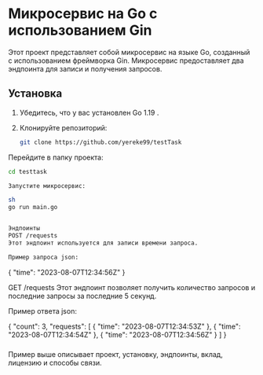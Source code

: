 # Микросервис на Go с использованием Gin

Этот проект представляет собой микросервис на языке Go, созданный с использованием фреймворка Gin. Микросервис предоставляет два эндпоинта для записи и получения запросов.

## Установка

1. Убедитесь, что у вас установлен Go 1.19 .
2. Клонируйте репозиторий:

   ```sh
   git clone https://github.com/yereke99/testTask

Перейдите в папку проекта: 

```sh
cd testtask

Запустите микросервис:

sh 
go run main.go


Эндпоинты
POST /requests
Этот эндпоинт используется для записи времени запроса.

Пример запроса json:
   ```
   {
    "time": "2023-08-07T12:34:56Z"
   }


GET /requests
Этот эндпоинт позволяет получить количество запросов и последние запросы за последние 5 секунд.

Пример ответа json:

{
  "count": 3,
  "requests": [
    {
      "time": "2023-08-07T12:34:53Z"
    },
    {
      "time": "2023-08-07T12:34:54Z"
    },
    {
      "time": "2023-08-07T12:34:56Z"
    }
  ]
}


###
Пример выше описывает проект, установку, эндпоинты, вклад, лицензию и способы связи.


